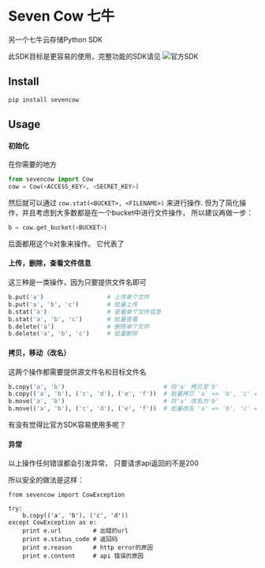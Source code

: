 # Seven Cow 七牛

另一个七牛云存储Python SDK

此SDK目标是更容易的使用，完整功能的SDK请见 ![官方SDK](https://github.com/qiniu/python-sdk)

## Install

```bash
pip install sevencow
```


## Usage

#### 初始化

在你需要的地方
```python
from sevencow import Cow
cow = Cow(<ACCESS_KEY>, <SECRET_KEY>)
```

然后就可以通过 `cow.stat(<BUCKET>, <FILENAME>)` 来进行操作.
但为了简化操作，并且考虑到大多数都是在一个bucket中进行文件操作，
所以建议再做一步：

```python
b = cow.get_bucket(<BUCKET>)
```

后面都用这个`b`对象来操作。 它代表了<BUCKET>

#### 上传，删除，查看文件信息

这三种是一类操作，因为只要提供文件名即可

```python
b.put('a')                  # 上传单个文件
b.put('a', 'b', 'c')        # 批量上传
b.stat('a')                 # 查看单个文件信息
b.stat('a', 'b', 'c')       # 批量查看
b.delete('a')               # 删除单个文件
b.delete('a', 'b', 'c')     # 批量删除
```

#### 拷贝，移动（改名）

这两个操作都需要提供源文件名和目标文件名

```python
b.copy('a', 'b')                            # 将'a' 拷贝至'b'
b.copy(('a', 'b'), ('c', 'd'), ('e', 'f'))  # 批量拷贝 'a' => 'b', 'c' => 'd', 'e' => 'f'
b.move('a', 'b')                            # 将'a' 改名为'b'
b.move(('a', 'b'), ('c', 'd'), ('e', 'f'))  # 批量改名 'a' => 'b', 'c' => 'd', 'e' => 'f'
```

有没有觉得比官方SDK容易使用多呢？

#### 异常

以上操作任何错误都会引发异常， 只要请求api返回的不是200

所以安全的做法是这样：

```
from sevencow import CowException

try:
    b.copy(('a', 'b'), ('c', 'd'))
except CowException as e:
    print e.url         # 出错的url
    print e.status_code # 返回码
    print e.reason      # http error的原因
    print e.content     # api 错误的原因
```


